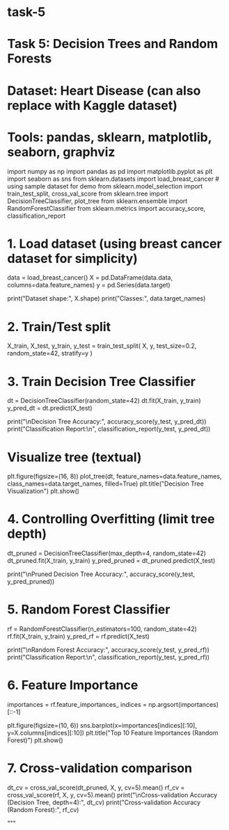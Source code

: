 # task-5
# Task 5: Decision Trees and Random Forests
# Dataset: Heart Disease (can also replace with Kaggle dataset)
# Tools: pandas, sklearn, matplotlib, seaborn, graphviz

import numpy as np
import pandas as pd
import matplotlib.pyplot as plt
import seaborn as sns
from sklearn.datasets import load_breast_cancer  # using sample dataset for demo
from sklearn.model_selection import train_test_split, cross_val_score
from sklearn.tree import DecisionTreeClassifier, plot_tree
from sklearn.ensemble import RandomForestClassifier
from sklearn.metrics import accuracy_score, classification_report

# 1. Load dataset (using breast cancer dataset for simplicity)
data = load_breast_cancer()
X = pd.DataFrame(data.data, columns=data.feature_names)
y = pd.Series(data.target)

print("Dataset shape:", X.shape)
print("Classes:", data.target_names)

# 2. Train/Test split
X_train, X_test, y_train, y_test = train_test_split(
    X, y, test_size=0.2, random_state=42, stratify=y
)

# 3. Train Decision Tree Classifier
dt = DecisionTreeClassifier(random_state=42)
dt.fit(X_train, y_train)
y_pred_dt = dt.predict(X_test)

print("\nDecision Tree Accuracy:", accuracy_score(y_test, y_pred_dt))
print("Classification Report:\n", classification_report(y_test, y_pred_dt))

# Visualize tree (textual)
plt.figure(figsize=(16, 8))
plot_tree(dt, feature_names=data.feature_names, class_names=data.target_names, filled=True)
plt.title("Decision Tree Visualization")
plt.show()

# 4. Controlling Overfitting (limit tree depth)
dt_pruned = DecisionTreeClassifier(max_depth=4, random_state=42)
dt_pruned.fit(X_train, y_train)
y_pred_pruned = dt_pruned.predict(X_test)

print("\nPruned Decision Tree Accuracy:", accuracy_score(y_test, y_pred_pruned))

# 5. Random Forest Classifier
rf = RandomForestClassifier(n_estimators=100, random_state=42)
rf.fit(X_train, y_train)
y_pred_rf = rf.predict(X_test)

print("\nRandom Forest Accuracy:", accuracy_score(y_test, y_pred_rf))
print("Classification Report:\n", classification_report(y_test, y_pred_rf))

# 6. Feature Importance
importances = rf.feature_importances_
indices = np.argsort(importances)[::-1]

plt.figure(figsize=(10, 6))
sns.barplot(x=importances[indices][:10], y=X.columns[indices][:10])
plt.title("Top 10 Feature Importances (Random Forest)")
plt.show()

# 7. Cross-validation comparison
dt_cv = cross_val_score(dt_pruned, X, y, cv=5).mean()
rf_cv = cross_val_score(rf, X, y, cv=5).mean()
print("\nCross-validation Accuracy (Decision Tree, depth=4):", dt_cv)
print("Cross-validation Accuracy (Random Forest):", rf_cv)

"""

